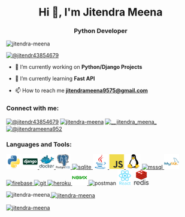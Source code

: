 <h1 align="center">Hi 👋, I'm Jitendra Meena</h1>
<h3 align="center">Python Developer</h3>

<p align="left"> <img src="https://komarev.com/ghpvc/?username=jitendra-meena&label=Profile%20views&color=0e75b6&style=flat" alt="jitendra-meena" /> </p>

<p align="left"> <a href="https://twitter.com/@jitendr43854679" target="blank"><img src="https://img.shields.io/twitter/follow/@jitendr43854679?logo=twitter&style=for-the-badge" alt="@jitendr43854679" /></a> </p>

- 🔭 I’m currently working on **Python/Django Projects**

- 🌱 I’m currently learning **Fast API**

- 📫 How to reach me **jitendrameena9575@gmail.com**

<h3 align="left">Connect with me:</h3>
<p align="left">
<a href="https://twitter.com/@jitendr43854679" target="blank"><img align="center" src="https://raw.githubusercontent.com/rahuldkjain/github-profile-readme-generator/master/src/images/icons/Social/twitter.svg" alt="@jitendr43854679" height="30" width="40" /></a>
<a href="https://linkedin.com/in/jitendra-meena" target="blank"><img align="center" src="https://raw.githubusercontent.com/rahuldkjain/github-profile-readme-generator/master/src/images/icons/Social/linked-in-alt.svg" alt="jitendra-meena" height="30" width="40" /></a>
<a href="https://instagram.com/__jitendra_meena_" target="blank"><img align="center" src="https://raw.githubusercontent.com/rahuldkjain/github-profile-readme-generator/master/src/images/icons/Social/instagram.svg" alt="__jitendra_meena_" height="30" width="40" /></a>
<a href="https://www.hackerrank.com/@jitendrameena952" target="blank"><img align="center" src="https://raw.githubusercontent.com/rahuldkjain/github-profile-readme-generator/master/src/images/icons/Social/hackerrank.svg" alt="@jitendrameena952" height="30" width="40" /></a>
</p>

<h3 align="left">Languages and Tools:</h3>

<p align="left"><img src="https://raw.githubusercontent.com/devicons/devicon/master/icons/python/python-original.svg" alt="python" width="40" height="40"/> <a href="https://www.python.org" target="_blank" rel="noreferrer"> </a> <a href="https://reactjs.org/" target="_blank" rel="noreferrer"> <a href="https://www.djangoproject.com/" target="_blank" rel="noreferrer"> <img src="https://raw.githubusercontent.com/devicons/devicon/master/icons/django/django-original.svg" alt="django" width="40" height="40"/> </a> <a href="https://www.docker.com/" target="_blank" rel="noreferrer"> <img src="https://raw.githubusercontent.com/devicons/devicon/master/icons/docker/docker-original-wordmark.svg" alt="docker" width="40" height="40"/> </a><a href="https://www.postgresql.org" target="_blank" rel="noreferrer"><img src="https://raw.githubusercontent.com/devicons/devicon/master/icons/postgresql/postgresql-original-wordmark.svg" alt="postgresql" width="40" height="40"/> </a> <a href="https://www.sqlite.org/" target="_blank" rel="noreferrer"> <img src="https://www.vectorlogo.zone/logos/sqlite/sqlite-icon.svg" alt="sqlite" width="40" height="40"/> </a><a href="https://postman.com" target="_blank" rel="noreferrer">  <a href="https://www.java.com" target="_blank" rel="noreferrer"> <img src="https://raw.githubusercontent.com/devicons/devicon/master/icons/java/java-original.svg" alt="java" width="40" height="40"/> </a> <a href="https://developer.mozilla.org/en-US/docs/Web/JavaScript" target="_blank" rel="noreferrer"> <img src="https://raw.githubusercontent.com/devicons/devicon/master/icons/javascript/javascript-original.svg" alt="javascript" width="40" height="40"/> </a> <a href="https://www.linux.org/" target="_blank" rel="noreferrer"> <img src="https://raw.githubusercontent.com/devicons/devicon/master/icons/linux/linux-original.svg" alt="linux" width="40" height="40"/> </a> <a href="https://www.microsoft.com/en-us/sql-server" target="_blank" rel="noreferrer"> <img src="https://www.svgrepo.com/show/303229/microsoft-sql-server-logo.svg" alt="mssql" width="40" height="40"/> </a> <a href="https://www.mysql.com/" target="_blank" rel="noreferrer"> <img src="https://raw.githubusercontent.com/devicons/devicon/master/icons/mysql/mysql-original-wordmark.svg" alt="mysql" width="40" height="40"/> </a>  <a href="https://firebase.google.com/" target="_blank" rel="noreferrer"> <img src="https://www.vectorlogo.zone/logos/firebase/firebase-icon.svg" alt="firebase" width="40" height="40"/> </a> <a href="https://git-scm.com/" target="_blank" rel="noreferrer"> <img src="https://www.vectorlogo.zone/logos/git-scm/git-scm-icon.svg" alt="git" width="40" height="40"/> </a> <a href="https://heroku.com" target="_blank" rel="noreferrer"> <img src="https://www.vectorlogo.zone/logos/heroku/heroku-icon.svg" alt="heroku" width="40" height="40"/> </a><a href="https://www.nginx.com" target="_blank" rel="noreferrer"> <img src="https://raw.githubusercontent.com/devicons/devicon/master/icons/nginx/nginx-original.svg" alt="nginx" width="40" height="40"/> </a>   <img src="https://www.vectorlogo.zone/logos/getpostman/getpostman-icon.svg" alt="postman" width="40" height="40"/> </a> <img src="https://raw.githubusercontent.com/devicons/devicon/master/icons/react/react-original-wordmark.svg" alt="react" width="40" height="40"/> </a> <a href="https://redis.io" target="_blank" rel="noreferrer"> <img src="https://raw.githubusercontent.com/devicons/devicon/master/icons/redis/redis-original-wordmark.svg" alt="redis" width="40" height="40"/>  </p>

<p><img align="left" src="https://github-readme-stats.vercel.app/api/top-langs?username=jitendra-meena&show_icons=true&locale=en&layout=compact" alt="jitendra-meena" /></p>

<p>&nbsp;<img align="center" src="https://github-readme-stats.vercel.app/api?username=jitendra-meena&show_icons=true&locale=en" alt="jitendra-meena" /></p>

<p><img align="center" src="https://github-readme-streak-stats.herokuapp.com/?user=jitendra-meena&" alt="jitendra-meena" /></p>
